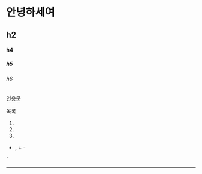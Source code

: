 # 안녕하세여

## h2

#### h4

##### h5

###### h6

인용문

목록

1.
2.
3.

- , + -

`

<div>

<hr>

[googlelink]: https://google.com "google"
